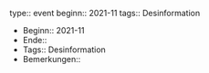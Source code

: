 type:: event
beginn:: 2021-11
tags:: Desinformation

- Beginn:: 2021-11
- Ende::
- Tags:: Desinformation
- Bemerkungen::